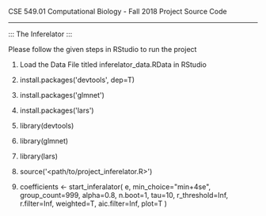 CSE 549.01 Computational Biology - Fall 2018
Project Source Code

-----------------------------------------------

::: The Inferelator :::

Please follow the given steps in RStudio to run the project

1. Load the Data File titled inferelator_data.RData in RStudio

2. install.packages('devtools', dep=T)
3. install.packages('glmnet')
4. install.packages('lars')

5. library(devtools)
6. library(glmnet)
7. library(lars)

8. source('<path/to/project_inferelator.R>')

9. coefficients <- start_inferalator( e, min_choice="min+4se", group_count=999, alpha=0.8, n.boot=1, tau=10,
                r_threshold=Inf, r.filter=Inf, weighted=T, aic.filter=Inf, plot=T )
